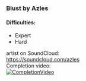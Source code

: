 
### Blust by Azles
#### Difficulties:
- Expert
- Hard

artist on SoundCloud:  
https://soundcloud.com/azles  
Completion video:  
[![CompletionVideo](https://img.youtube.com/vi/QKYcK0PE_JQ/0.jpg)](https://youtu.be/QKYcK0PE_JQ)
